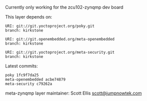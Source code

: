 Currently only working for the zcu102-zynqmp dev board

This layer depends on:

    URI: git://git.yoctoproject.org/poky.git
    branch: kirkstone

    URI: git://git.openembedded.org/meta-openembedded
    branch: kirkstone

    URI: git://git.yoctoproject.org/meta-security.git
    branch: kirkstone

Latest commits:

    poky 1fc9f7da25
    meta-openembedded acbe74879
    meta-security c79262a

meta-zynqmp layer maintainer: Scott Ellis <scott@jumpnowtek.com>
